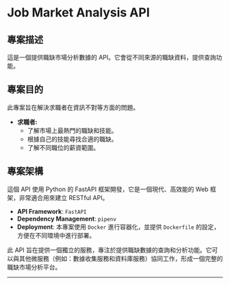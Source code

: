 # Job Market Analysis API

## 專案描述

這是一個提供職缺市場分析數據的 API。它會從不同來源的職缺資料，提供查詢功能。

## 專案目的

此專案旨在解決求職者在資訊不對等方面的問題。

*   **求職者:**
    *   了解市場上最熱門的職缺和技能。
    *   根據自己的技能尋找合適的職缺。
    *   了解不同職位的薪資範圍。

## 專案架構

這個 API 使用 Python 的 FastAPI 框架開發，它是一個現代、高效能的 Web 框架，非常適合用來建立 RESTful API。

*   **API Framework**: `FastAPI`
*   **Dependency Management**: `pipenv`
*   **Deployment**: 本專案使用 `Docker` 進行容器化，並提供 `Dockerfile` 的設定，方便在不同環境中進行部署。

此 API 旨在提供一個獨立的服務，專注於提供職缺數據的查詢和分析功能。它可以與其他微服務（例如：數據收集服務和資料庫服務）協同工作，形成一個完整的職缺市場分析平台。

---------------------------------------------------------------------------------
